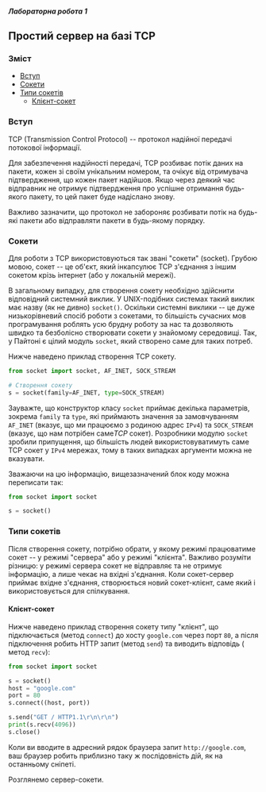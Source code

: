 ##### Лабораторна робота 1
## Простий сервер на базі TCP

### Зміст
* [Вступ](#вступ)
* [Сокети](#сокети)
* [Типи сокетів](#типи-сокетів)
  * [Клієнт-сокет](#клієнт-сокет)

### Вступ

TCP (Transmission Control Protocol) -- протокол
надійної передачі потокової інформації.

Для забезпечення надійності передачі, TCP розбиває
потік даних на пакети, кожен зі своїм унікальним
номером, та очікує від отримувача підтвердження,
що кожен пакет надійшов. Якщо через деякий час
відправник не отримує підтвердження про успішне
отримання будь-якого пакету, то цей пакет буде
надіслано знову.

Важливо зазначити, що протокол не забороняє
розбивати потік на будь-які пакети або відправляти
пакети в будь-якому порядку.

### Сокети

Для роботи з TCP використовуються так звані "сокети"
(socket). Грубою мовою, сокет -- це об'єкт, який
інкапсулює TCP з'єднання з іншим сокетом крізь
інтернет (або у локальній мережі).

В загальному випадку, для створення сокету необхідно
здійснити відповідний системний виклик.
У UNIX-подібних системах такий виклик має
назву (як не дивно) `socket()`.
Оскільки системні виклики -- це дуже низькорівневий
спосіб роботи з сокетами, то більшість сучасних мов
програмування роблять усю брудну роботу за нас та
дозволяють швидко та безболісно створювати сокети
у знайомому середовищі. Так, у Пайтоні є цілий
модуль `socket`, який створено саме для таких потреб.

Нижче наведено приклад створення TCP сокету.

```python
from socket import socket, AF_INET, SOCK_STREAM

# Створення сокету
s = socket(family=AF_INET, type=SOCK_STREAM)

```

Зауважте, що конструктор класу `socket` приймає
декілька параметрів, зокрема `family` та `type`,
які приймають значення за замовчуванням `AF_INET`
(вказує, що ми працюємо з родиною адрес `IPv4`)
та `SOCK_STREAM` (вказує, що нам потрібен саме*TCP*
сокет). Розробники модулю `socket` зробили
припущення, що більшість людей використовуватимуть
саме TCP сокет у `IPv4` мережах, тому в таких
випадках аргументи можна не вказувати.

Зважаючи на цю інформацію, вищезазначений блок
коду можна переписати так:

```python
from socket import socket

s = socket()

```

### Типи сокетів

Після створення сокету, потрібно обрати, у якому
режимі працюватиме сокет -- у режимі "сервера" або
у режимі "клієнта". Важливо розуміти різницю: у
режимі сервера сокет не відправляє та не отримує
інформацію, а лише чекає на вхідні з'єднання.
Коли сокет-сервер приймає вхідне з'єднання,
створюється новий сокет-клієнт, саме який і
використовується для спілкування.

#### Клієнт-сокет

Нижче наведено приклад створення сокету типу
"клієнт", що підключається (метод `connect`) до
хосту `google.com` через порт `80`, а після
підключення робить HTTP запит (метод `send`) та
виводить відповідь ( метод `recv`):

```python
from socket import socket

s = socket()
host = "google.com"
port = 80
s.connect((host, port))

s.send("GET / HTTP1.1\r\n\r\n")
print(s.recv(4096))
s.close()

```

Коли ви вводите в адресний рядок браузера запит
`http://google.com`, ваш браузер робить приблизно
таку ж послідовність дій, як на останньому сніпеті.

Розглянемо сервер-сокети.

